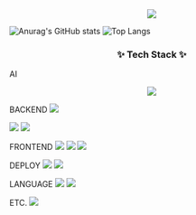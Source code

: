 
<div align="center">
  <img src="https://github.com/oka1313/oka1313/assets/101691440/92118a53-c5b6-40bc-b130-bf8c398d7b51" />
</div>


![Anurag's GitHub stats](https://github-readme-stats.vercel.app/api?username=ALICE&show_icons=true&theme=radical)
![Top Langs](https://github-readme-stats.vercel.app/api/top-langs/?ALICE&=anuraghazra&layout=compact)


<h3 align="center">✨ Tech Stack ✨</h3>

AI
<div align="center">
  <img src="https://img.shields.io/badge/Python-3776AB?style=flat-square&logo=Python&logoColor=white"/>
</div>


BACKEND
<img src="https://img.shields.io/badge/Spring-6DB33F?style=flat-square&logo=Spring&logoColor=white"/>

<img src="https://img.shields.io/badge/Apache Tomcat-F8DC75?style=flat-square&logo=apachetomcat&logoColor=black"/>
<img src="https://img.shields.io/badge/ORACLE-F80000?style=flat-square&logo=oracle&logoColor=white"/>

FRONTEND
<img src="https://img.shields.io/badge/React-61DAFB?style=flat-square&logo=React&logoColor=black"/>
<img src="https://img.shields.io/badge/CSS3-1572B6?style=flat-square&logo=css3&logoColor=white"/>
<img src="https://img.shields.io/badge/HTML5-E34F26?style=flat-square&logo=html5&logoColor=white"/>


DEPLOY
<img src="https://img.shields.io/badge/Docker-2496ED?style=flat-square&logo=Docker&logoColor=white"/>
<img src="https://img.shields.io/badge/Heroku-430098?style=flat-square&logo=Heroku&logoColor=white"/>


LANGUAGE
<img src="https://img.shields.io/badge/java-007396?style=flat-square&logo=java&logoColor=white"/>
<img src="https://img.shields.io/badge/C-A8B9CC?style=flat-square&logo=C&logoColor=white"/>



ETC.
<img src="https://img.shields.io/badge/Linux-FCC624?style=flat-square&logo=linux&logoColor=black"/>





